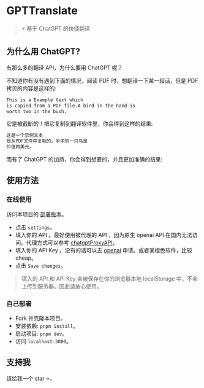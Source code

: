 # GPT**Translate**

> ⚡ 基于 ChatGPT 的快捷翻译

## 为什么用 ChatGPT?

有那么多的翻译 API，为什么要用 ChatGPT 呢？  

不知道你有没有遇到下面的情况，阅读 PDF 时，想翻译一下某一段话，但是 PDF 拷贝的内容是这样的:  

```bash
This is a Example text which 
is copied from a PDF file.A bird in the hand is 
worth two in the bush.
```

它是被截断的！把它复制到翻译软件里，你会得到这样的结果:  

```bash
这是一个示例文本
是从PDF文件中复制的。手中的一只鸟是
价值两美元。
```

而有了 ChatGPT 的加持，你会得到想要的，并且更加准确的结果:  

## 使用方法

### 在线使用

访问本项目的 [部署版本](https://gpt-translate.netlify.app/)。

- 点击 `settings`。
- 填入你的 API 。最好使用被代理的 API ，因为原生 openai API 在国内无法访问。代理方式可以参考 [chatgptProxyAPI](https://github.com/x-dr/chatgptProxyAPI)。
- 填入你的 API Key 。没有的话可以去 [openai](https://platform.openai.com/overview) 申请。或者某橙色软件，比较 cheap。
- 点击 `Save changes`。

> 填入的 API 和 API Key 会被保存在你的浏览器本地 localStorage 中，不会上传到服务器。因此请放心使用。

### 自己部署

- Fork 并克隆本项目。
- 安装依赖: `pnpm install`。
- 启动项目: `pnpm dev`。
- 访问 `localhost:3000`。

## 支持我

请给我一个 star ⭐️。
